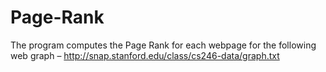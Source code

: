 # Page-Rank
The program computes the Page Rank for each webpage for the following web graph – http://snap.stanford.edu/class/cs246-data/graph.txt
